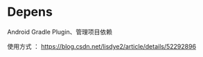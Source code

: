 # Depens
Android Gradle Plugin、管理项目依赖

使用方式 ：
https://blog.csdn.net/lisdye2/article/details/52292896

